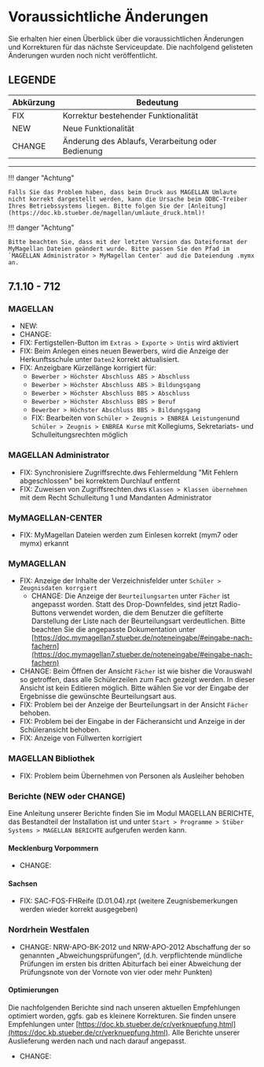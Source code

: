 # Voraussichtliche Änderungen

Sie erhalten hier einen Überblick über die voraussichtlichen Änderungen und Korrekturen für das nächste Serviceupdate. Die nachfolgend gelisteten Änderungen wurden noch nicht veröffentlicht.

## LEGENDE

Abkürzung | Bedeutung
--------- | ---------
FIX       | Korrektur bestehender Funktionalität
NEW       | Neue Funktionalität
CHANGE    | Änderung des Ablaufs, Verarbeitung oder Bedienung

---

!!! danger "Achtung"

    Falls Sie das Problem haben, dass beim Druck aus MAGELLAN Umlaute nicht korrekt dargestellt werden, kann die Ursache beim ODBC-Treiber Ihres Betriebssystems liegen. Bitte folgen Sie der [Anleitung](https://doc.kb.stueber.de/magellan/umlaute_druck.html)!

!!! danger "Achtung"

    Bitte beachten Sie, dass mit der letzten Version das Dateiformat der MyMagellan Dateien geändert wurde. Bitte passen Sie den Pfad im `MAGELLAN Administrator > MyMagellan Center` aud die Dateiendung .mymx an.

## 7.1.10 - 712

### MAGELLAN

* NEW:
* CHANGE:
* FIX: Fertigstellen-Button im `Extras > Exporte > Untis` wird aktiviert  
* FIX: Beim Anlegen eines neuen Bewerbers, wird die Anzeige der Herkunftsschule unter `Daten2` korrekt aktualisiert.
* FIX: Anzeigbare Kürzellänge korrigiert für:
  * `Bewerber > Höchster Abschluss ABS > Abschluss`
  * `Bewerber > Höchster Abschluss ABS > Bildungsgang`
  * `Bewerber > Höchster Abschluss BBS > Abschluss`
  * `Bewerber > Höchster Abschluss BBS > Beruf`
  * `Bewerber > Höchster Abschluss BBS > Bildungsgang`
  * FIX: Bearbeiten von `Schüler > Zeugnis > ENBREA Leistungen`und `Schüler > Zeugnis > ENBREA Kurse` mit Kollegiums, Sekretariats- und Schulleitungsrechten möglich

### MAGELLAN Administrator

* FIX: Synchronisiere Zugriffsrechte.dws Fehlermeldung "Mit Fehlern abgeschlossen" bei korrektem Durchlauf entfernt
* FIX: Zuweisen von Zugriffsrechten.dws `Klassen > Klassen übernehmen` mit dem Recht Schulleitung 1 und Mandanten Administrator

### MyMAGELLAN-CENTER

* FIX: MyMagellan Dateien werden zum Einlesen korrekt (mym7 oder mymx) erkannt

### MyMAGELLAN

* FIX: Anzeige der Inhalte der Verzeichnisfelder unter `Schüler > Zeugnisdaten korrgiert`
  * CHANGE: Die Anzeige der `Beurteilungsarten` unter `Fächer` ist angepasst worden. Statt des Drop-Downfeldes, sind jetzt Radio-Buttons verwendet worden, die dem Benutzer die gefilterte Darstellung der Liste nach der Beurteilungsart verdeutlichen. Bitte beachten Sie die angepasste Dokumentation unter [https://doc.mymagellan7.stueber.de/noteneingabe/#eingabe-nach-fachern](https://doc.mymagellan7.stueber.de/noteneingabe/#eingabe-nach-fachern)
* CHANGE: Beim Öffnen der Ansicht `Fächer` ist wie bisher die Vorauswahl so getroffen, dass alle Schülerzeilen zum Fach gezeigt werden. In dieser Ansicht ist kein Editieren möglich. Bitte wählen Sie vor der Eingabe der Ergebnisse die gewünschte Beurteilungsart aus.
* FIX: Problem bei der Anzeige der Beurteilungsart in der Ansicht `Fächer` behoben.
* FIX: Problem bei der Eingabe in der Fächeransicht und Anzeige in der Schüleransicht behoben.
* FIX: Anzeige von Füllwerten korrigiert


### MAGELLAN Bibliothek

* FIX: Problem beim Übernehmen von Personen als Ausleiher behoben

### Berichte (NEW oder CHANGE)

Eine Anleitung unserer Berichte finden Sie im Modul MAGELLAN BERICHTE, das Bestandteil der Installation ist und unter `Start > Programme > Stüber Systems > MAGELLAN BERICHTE` aufgerufen werden kann.

#### Mecklenburg Vorpommern

* CHANGE:  

#### Sachsen

* FIX: SAC-FOS-FHReife (D.01.04).rpt (weitere Zeugnisbemerkungen werden wieder korrekt ausgegeben)

### Nordrhein Westfalen

* CHANGE: NRW-APO-BK-2012 und NRW-APO-2012 Abschaffung der so genannten „Abweichungsprüfungen“, (d.h. verpflichtende mündliche Prüfungen im ersten bis dritten Abiturfach bei einer Abweichung der Prüfungsnote von der Vornote von vier oder mehr Punkten)

#### Optimierungen

Die nachfolgenden Berichte sind nach unseren aktuellen Empfehlungen optimiert worden, ggfs. gab es kleinere Korrekturen. Sie finden unsere Empfehlungen unter [https://doc.kb.stueber.de/cr/verknuepfung.html](https://doc.kb.stueber.de/cr/verknuepfung.html). Alle Berichte unserer Auslieferung werden nach und nach darauf angepasst.

* CHANGE: 